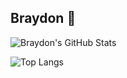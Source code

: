## Braydon 👋

![Braydon's GitHub Stats](https://github-readme-stats.vercel.app/api?username=bray2sick&theme=github_dark)

![Top Langs](https://github-readme-stats.vercel.app/api/top-langs/?username=bray2sick&theme=github_dark)
<!--
**bray2sick/bray2sick** is a ✨ _special_ ✨ repository because its `README.md` (this file) appears on your GitHub profile.

Here are some ideas to get you started:

- 🔭 I’m currently working on ...
- 🌱 I’m currently learning ...
- 👯 I’m looking to collaborate on ...
- 🤔 I’m looking for help with ...
- 💬 Ask me about ...
- 📫 How to reach me: ...
- 😄 Pronouns: ...
- ⚡ Fun fact: ...
-->
